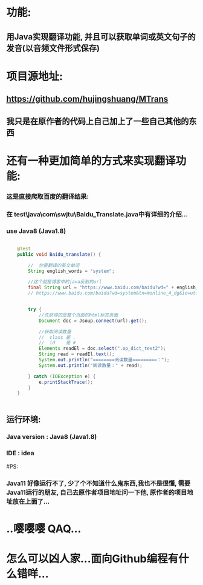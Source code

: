 # 功能:
## 用Java实现翻译功能, 并且可以获取单词或英文句子的发音(以音频文件形式保存)

# 项目源地址:
## https://github.com/hujingshuang/MTrans

## 我只是在原作者的代码上自己加上了一些自己其他的东西

# 还有一种更加简单的方式来实现翻译功能:
### 这是直接爬取百度的翻译结果:
### 在 test\java\com\swjtu\Baidu_Translate.java中有详细的介绍...
### use Java8 (Java1.8)
```java

    @Test
    public void Baidu_translate() {

        //  你要翻译的英文单词
        String english_words = "system";

        //这个就是博客中的java反射的url
        final String url = "https://www.baidu.com/baidu?wd=" + english_words + "&tn=monline_4_dg&ie=utf-8";
        // https://www.baidu.com/baidu?wd=system&tn=monline_4_dg&ie=utf-8


        try {
            //先获得的是整个页面的html标签页面
            Document doc = Jsoup.connect(url).get();

            //获取阅读数量
            //  class 是 .
            //  id    是 #
            Elements readEl = doc.select(".op_dict_text2");
            String read = readEl.text();
            System.out.println("========阅读数量=========：");
            System.out.println("阅读数量：" + read);

        } catch (IOException e) {
            e.printStackTrace();
        }
    }
    
```

## 运行环境:
### Java version : Java8 (Java1.8) 
### IDE : idea

#PS:
### Java11 好像运行不了, 少了个不知道什么鬼东西,我也不是很懂, 需要Java11运行的朋友, 自己去原作者项目地址问一下他, 原作者的项目地址放在上面了...
# ..嘤嘤嘤 QAQ...
# 怎么可以凶人家...面向Github编程有什么错咩...

